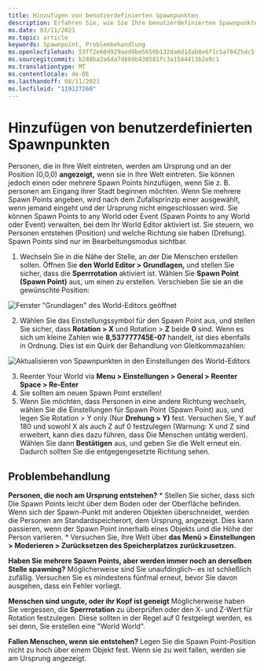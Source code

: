 ```yaml
---
title: Hinzufügen von benutzerdefinierten Spawnpunkten
description: Erfahren Sie, wie Sie Ihre benutzerdefinierten Spawnpunkte in AltspaceVR erstellen, hinzufügen und Probleme beheben.
ms.date: 03/11/2021
ms.topic: article
keywords: Spawnpoint, Problembehandlung
ms.openlocfilehash: 53ff2e60d929aed9be5650b132da6d1dab8e6f1c5a78425dc5f17c10f2c4dfdb
ms.sourcegitcommit: b248ba2a6da7d669b430581fc3a1544413b2e9c1
ms.translationtype: MT
ms.contentlocale: de-DE
ms.lasthandoff: 08/11/2021
ms.locfileid: "119127260"
---
```

# <a name="adding-custom-spawn-points"></a>Hinzufügen von benutzerdefinierten Spawnpunkten

Personen, die in Ihre Welt eintreten, werden am Ursprung und an der Position (0,0,0) **angezeigt,** wenn sie in Ihre Welt eintreten. Sie können jedoch einen oder mehrere Spawn Points hinzufügen, wenn Sie z. B. personen am Eingang ihrer Stadt beginnen möchten. Wenn Sie mehrere Spawn Points angeben, wird nach dem Zufallsprinzip einer ausgewählt, wenn jemand eingeht und der Ursprung nicht eingeschlossen wird. Sie können Spawn Points to any World oder Event (Spawn Points to any World oder Event) verwalten, bei dem Ihr World Editor aktiviert ist. Sie steuern, wo Personen entstehen (Position) und welche Richtung sie haben (Drehung). Spawn Points sind nur im Bearbeitungsmodus sichtbar. 

1. Wechseln Sie in die Nähe der Stelle, an der Die Menschen erstellen sollen. Öffnen Sie **den World Editor > Grundlagen,** und stellen Sie sicher, dass die **Sperrrotation** aktiviert ist. Wählen Sie **Spawn Point (Spawn Point)** aus, um einen zu erstellen. Verschieben Sie sie an die gewünschte Position:

![Fenster "Grundlagen" des World-Editors geöffnet](images/spawn-points-img-01.png)

2. Wählen Sie das Einstellungssymbol für den Spawn Point aus, und stellen Sie sicher, dass **Rotation > X** und Rotation > **Z** beide **0** sind. Wenn es sich um kleine Zahlen wie **8,537777745E-07** handelt, ist dies ebenfalls in Ordnung. Dies ist ein Quirk der Behandlung von Gleitkommazahlen:

![Aktualisieren von Spawnpunkten in den Einstellungen des World-Editors](images/spawn-points-img-02.png)

3. Reenter Your World via **Menu > Einstellungen > General > Reenter Space > Re-Enter**
4. Sie sollten am neuen Spawn Point erstellen!
5. Wenn Sie möchten, dass Personen in eine andere Richtung wechseln, wählen Sie die Einstellungen für Spawn Point (Spawn Point) aus, und legen Sie Rotation > Y only (Nur **Drehung > Y)** fest. Versuchen Sie, Y auf 180 und sowohl X als auch Z auf 0 festzulegen (Warnung: X und Z sind erweitert, kann dies dazu führen, dass Die Menschen untätig werden). Wählen Sie dann **Bestätigen** aus, und geben Sie die Welt erneut ein. Dadurch sollten Sie die entgegengesetzte Richtung sehen. 

## <a name="troubleshooting"></a>Problembehandlung

**Personen, die noch am Ursprung entstehen?**
    * Stellen Sie sicher, dass sich Die Spawn Points leicht über dem Boden oder der Oberfläche befinden. Wenn sich der Spawn-Punkt mit anderen Objekten überschneidet, werden die Personen am Standardspeicherort, dem Ursprung, angezeigt. Dies kann passieren, wenn der Spawn Point innerhalb eines Objekts und die Höhe der Person variieren. 
    * Versuchen Sie, Ihre Welt über **das Menü > Einstellungen > Moderieren > Zurücksetzen des Speicherplatzes zurückzusetzen.**

**Haben Sie mehrere Spawn Points, aber werden immer noch an derselben Stelle spawning?**
Möglicherweise sind Sie unaufdinglich– es ist schließlich zufällig. Versuchen Sie es mindestens fünfmal erneut, bevor Sie davon ausgehen, dass ein Fehler vorliegt. 

**Menschen sind ungute, oder ihr Kopf ist geneigt** Möglicherweise haben Sie vergessen, die **Sperrrotation** zu überprüfen oder den X- und Z-Wert für Rotation festzulegen. Diese sollten in der Regel auf 0 festgelegt werden, es sei denn, Sie erstellen eine "World World". 

**Fallen Menschen, wenn sie entstehen?**
Legen Sie die Spawn Point-Position nicht zu hoch über einem Objekt fest. Wenn sie zu weit fallen, werden sie am Ursprung angezeigt.